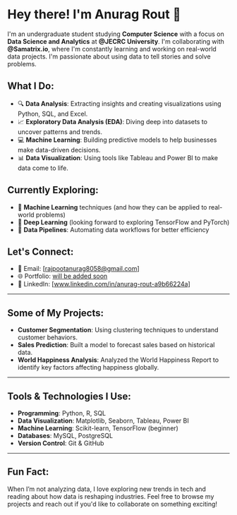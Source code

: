 # Hey there! I'm Anurag Rout 👋

I'm an undergraduate student studying **Computer Science** with a focus on **Data Science and Analytics** at **@JECRC University**. I'm collaborating with **@Samatrix.io**, where I'm constantly learning and working on real-world data projects. I'm passionate about using data to tell stories and solve problems.

## What I Do:
- 🔍 **Data Analysis**: Extracting insights and creating visualizations using Python, SQL, and Excel.
- 📈 **Exploratory Data Analysis (EDA)**: Diving deep into datasets to uncover patterns and trends.
- 💻 **Machine Learning**: Building predictive models to help businesses make data-driven decisions.
- 📊 **Data Visualization**: Using tools like Tableau and Power BI to make data come to life.

## Currently Exploring:
- 🚀 **Machine Learning** techniques (and how they can be applied to real-world problems)
- 🧠 **Deep Learning** (looking forward to exploring TensorFlow and PyTorch)
- 🔧 **Data Pipelines**: Automating data workflows for better efficiency

## Let's Connect:
- 📧 Email: [rajpootanurag8058@gmail.com]
- 🌐 Portfolio: [will be added soon](http://your-portfolio-link.com)
- 💼 LinkedIn: [www.linkedin.com/in/anurag-rout-a9b66224a]

---

## Some of My Projects:
- **Customer Segmentation**: Using clustering techniques to understand customer behaviors.
- **Sales Prediction**: Built a model to forecast sales based on historical data.
- **World Happiness Analysis**: Analyzed the World Happiness Report to identify key factors affecting happiness globally.

---

## Tools & Technologies I Use:
- **Programming**: Python, R, SQL
- **Data Visualization**: Matplotlib, Seaborn, Tableau, Power BI
- **Machine Learning**: Scikit-learn, TensorFlow (beginner)
- **Databases**: MySQL, PostgreSQL
- **Version Control**: Git & GitHub

---

## Fun Fact:
When I’m not analyzing data, I love exploring new trends in tech and reading about how data is reshaping industries. Feel free to browse my projects and reach out if you'd like to collaborate on something exciting!


